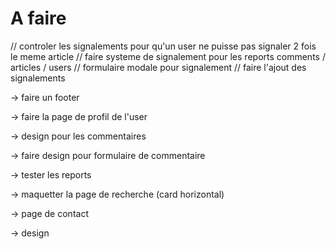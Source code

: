 # A faire


// controler les signalements pour qu'un user ne puisse pas signaler 2 fois le meme article
// faire systeme de signalement pour les reports comments / articles /  users 
// formulaire modale pour signalement
// faire l'ajout des signalements

-> faire un footer

-> faire la page de profil de l'user

-> design pour les commentaires 

-> faire design pour formulaire de commentaire

-> tester les reports

-> maquetter la page de recherche (card horizontal)

-> page de contact

-> design

